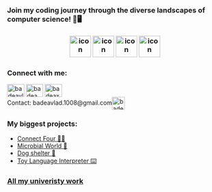 <h3 align="left"> <b>Join my coding journey through the diverse landscapes of computer science! 🚀🖥️ </b><h3>
 <div align="center">
  <img src="https://techstack-generator.vercel.app/java-icon.svg" alt="icon" width="50" height="50" />
  <img src="https://techstack-generator.vercel.app/python-icon.svg" alt="icon" width="50" height="50" />
  <img src="https://techstack-generator.vercel.app/mysql-icon.svg" alt="icon" width="50" height="50" />
  <img src="https://techstack-generator.vercel.app/cpp-icon.svg" alt="icon" width="50" height="50" />
</div>

<h3 align="left"><b>Connect with me:</b></h3>
<p align="left">
<a href="https://www.linkedin.com/in/vlad-stefan-badea-61b261293/" target="blank"><img align="center" src="https://raw.githubusercontent.com/rahuldkjain/github-profile-readme-generator/master/src/images/icons/Social/linked-in-alt.svg" alt="badeavlad" height="30" width="40" /></a>
<a href="https://www.facebook.com/badeaxo" target="blank"><img align="center" src="https://raw.githubusercontent.com/rahuldkjain/github-profile-readme-generator/master/src/images/icons/Social/facebook.svg" alt="badea.vlad" height="30" width="40" /></a>
<a href="https://www.instagram.com/badeaxo/" target="blank"><img align="center" src="https://raw.githubusercontent.com/rahuldkjain/github-profile-readme-generator/master/src/images/icons/Social/instagram.svg" alt="badeaxo" height="30" width="40" /></a>
<br />
Contact: badeavlad.1008@gmail.com<img align="center" src="https://logowik.com/content/uploads/images/gmail-new-icon5198.jpg" alt="badeavlad.1008" height="30" witdth="40" />
</p>

<h3 align="left"><b>My biggest projects:</b></h3>
<ul>
 <li><a href="https://github.com/BadeaVladStefan/UBBProjects-BadeaVlad/blob/main/first%20semester/Connect%20Four.zip">Connect Four 🔴🔵</a></li>
 <li><a href="https://github.com/BadeaVladStefan/UBBProjects-BadeaVlad/tree/main/second%20semester/OPP%20C%2B%2B/Microbial%20World%20exam">Microbial World 🦠</a></li>
 <li><a href="https://github.com/BadeaVladStefan/UBBProjects-BadeaVlad/tree/main/second%20semester/OPP%20C%2B%2B/teme/OOP_A67_BadeaVlad_911/Tema%20OOP%20A67/Tema%20OOP/OOP">Dog shelter 🐶</a></li>
 <li><a href="https://github.com/BadeaVladStefan/UBBProjects-BadeaVlad/blob/main/third%20semester/MAP%20-%20Java/A7%20-%20toy%20language.zip">Toy Language Interpreter ⌨️</a></li>
</ul>

<h3 align="left"><b><a href="https://github.com/BadeaVladStefan/UBBProjects-BadeaVlad/tree/main">All my univeristy work</a></b></h3>
